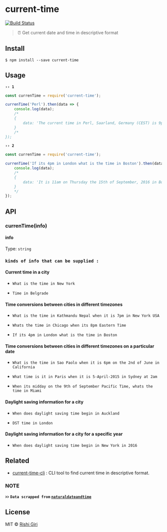 # current-time
[![Build Status](https://travis-ci.org/CodeDotJS/current-time.svg?branch=master)](https://travis-ci.org/CodeDotJS/current-time)

> :alarm_clock: Get current date and time in descriptive format

## Install

```
$ npm install --save current-time
```


## Usage

__`›› 1`__

```js
const currenTime = require('current-time');

currenTime('Perl').then(data => {
	console.log(data);
	/*
	{
		data: 'The current time in Perl, Saarland, Germany (CEST) is 9pm on Thursday the 15th of September, 2016.'
	}
	/*
});
```

__`›› 2`__

```js
const currenTime = require('current-time');

currenTime('If its 4pm in London what is the time in Boston').then(data => {
	console.log(data);
	/*
	{
		data: 'It is 11am on Thursday the 15th of September, 2016 in Boston, Massachusetts, United States (EDT) when it is 4pm on Thursday the 15th of September, 2016 in London, England, United Kingdom (BST)'
	}
	*/
});
```
## API

### currenTime(info)

#### info

Type: `string`

### `kinds of info that can be supplied :`

#### Current time in a city

- `What is the time in New York`

- `Time in Belgrade`


#### Time conversions between cities in different timezones

- `What is the time in Kathmandu Nepal when it is 7pm in New York USA`

- `Whats the time in Chicago when its 8pm Eastern Time`

- `If its 4pm in London what is the time in Boston`


#### Time conversions between cities in different timezones on a particular date

- `What is the time in Sao Paolo when it is 6pm on the 2nd of June in California`

- `What time is it in Paris when it is 5-April-2015 in Sydney at 2am`

- `When its midday on the 9th of September Pacific Time, whats the time in Miami`

#### Daylight saving information for a city

- `When does daylight saving time begin in Auckland`

- `DST time in London`

#### Daylight saving information for a city for a specific year

- `When does daylight saving time begin in New York in 2016`


## Related

- [current-time-cli](https://github.com/CodeDotJS/current-time-cli) : CLI tool to find current time in descriptive format.

### NOTE

__››__ __`Data scrapped from` [`naturaldateandtime`](http://www.naturaldateandtime.com/)__

## License

MIT © [Rishi Giri](https://github.com/CodeDotJS)
